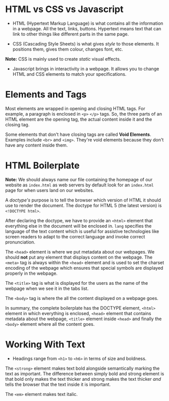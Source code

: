 # HTML vs CSS vs Javascript
- HTML (Hypertext Markup Language) is what contains all the information in a webpage. All the text, links, buttons. Hypertext means text that can link to other things like different parts in the same page.

- CSS (Cascading Style Sheets) is what gives _style_ to those elements. It positions them, gives them colour, changes font, etc. 

**Note:** CSS is mainly used to create _static_ visual effects.

- Javascript brings in interactivity in a webpage. It allows you to change HTML and CSS elements to match your specifications.
#
# Elements and Tags
Most elements are wrapped in opening and closing HTML tags. For example, a paragraph is enclosed in `<p>` `</p>` tags. So, the three parts of an HTML element are the opening tag, the actual content inside it and the closing tag. 

Some elements that don't have closing tags are called **Void Elements**. Examples include `<br>` and `<img>`. They're void elements because they don't have any content inside them. 
#
# HTML Boilerplate
**Note:** We should always name our file containing the homepage of our website as `index.html` as web servers by default look for an `index.html` page for when users land on our websites.

A _doctype's_ purpose is to tell the browser which version of HTML it should use to render the document. The doctype for HTML 5 (the latest version) is `<!DOCTYPE html>`.

After declaring the doctype, we have to provide an `<html>` element that everything else in the document will be enclosed in. `lang` specifies the language of the text content which is useful for assistive technologies like screen readers to adapt to the correct language and invoke correct pronunciation.

The `<head>` element is where we put metadata about our webpages. We should **not** put any element that displays content on the webpage. The `<meta>` tag is always within the `<head>` element and is used to set the charset encoding of the webpage which ensures that special symbols are displayed properly in the webpage.

The `<title>` tag is what is displayed for the users as the name of the webpage when we see it in the tabs list.

The `<body>` tag is where the all the content displayed on a webpage goes. 

In summary, the complete boilerplate has the DOCTYPE element, `<html>` element in which everything is enclosed, `<head>` element that contains metadata about the webpage, `<title>` element inside `<head>` and finally the `<body>` element where all the content goes.
#
# Working With Text
- Headings range from `<h1>` to `<h6>` in terms of size and boldness.

The `<strong>` element makes text bold alongside semantically marking the text as important. The difference between simply bold and strong element is that bold only makes the text thicker and strong makes the text thicker _and_ tells the browser that the text inside it is important.

The `<em>` element makes text italic.